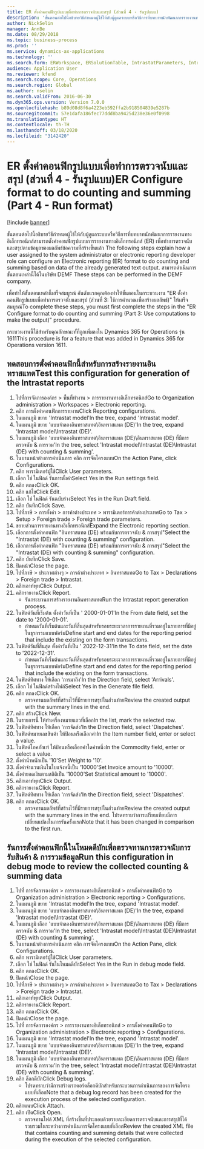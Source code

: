 ```yaml
---
title: ER ตั้งค่าคอนฟิกรูปแบบเพื่อทำการตรวจนับและสรุป (ส่วนที่ 4 - รันรูปแบบ)
description: 'ขั้นตอนต่อไปนี้อธิบายวิธีกำหนดผู้ใช้ให้กับผู้ดูแลระบบหรือวิธีการที่บทบาทนักพัฒนาการรายงานทางอิเล็กทรอนิกส์สามารถตั้งค่าคอนฟิกรูปแบบการรายงานทางอิเล็กทรอนิกส์ (ER) เพื่อทำการตรวจนับและสรุปตามข้อมูลของผลลัพธ์ข้อความที่สร้างขึ้นแล้ว '
author: NickSelin
manager: AnnBe
ms.date: 08/29/2018
ms.topic: business-process
ms.prod: ''
ms.service: dynamics-ax-applications
ms.technology: ''
ms.search.form: ERWorkspace, ERSolutionTable, IntrastatParameters, Intrastat, InventItemIdLookupSimple, IntrastatCommodityLookup, ERFormatMappingRunLogTable, DocuView
audience: Application User
ms.reviewer: kfend
ms.search.scope: Core, Operations
ms.search.region: Global
ms.author: nselin
ms.search.validFrom: 2016-06-30
ms.dyn365.ops.version: Version 7.0.0
ms.openlocfilehash: b89d08d8f6a4223eb592ffa2b918504839e5287b
ms.sourcegitcommit: 57e1dafa186fec77ddd8ba9425d238e36e0f0998
ms.translationtype: HT
ms.contentlocale: th-TH
ms.lasthandoff: 03/18/2020
ms.locfileid: "3142420"
---
```

# <a name="er-configure-format-to-do-counting-and-summing-part-4---run-format"></a><span data-ttu-id="8f629-103">ER ตั้งค่าคอนฟิกรูปแบบเพื่อทำการตรวจนับและสรุป (ส่วนที่ 4 - รันรูปแบบ)</span><span class="sxs-lookup"><span data-stu-id="8f629-103">ER Configure format to do counting and summing (Part 4 - Run format)</span></span>

[!include [banner](../../includes/banner.md)]

<span data-ttu-id="8f629-104">ขั้นตอนต่อไปนี้อธิบายวิธีกำหนดผู้ใช้ให้กับผู้ดูแลระบบหรือวิธีการที่บทบาทนักพัฒนาการรายงานทางอิเล็กทรอนิกส์สามารถตั้งค่าคอนฟิกรูปแบบการรายงานทางอิเล็กทรอนิกส์ (ER) เพื่อทำการตรวจนับและสรุปตามข้อมูลของผลลัพธ์ข้อความที่สร้างขึ้นแล้ว </span><span class="sxs-lookup"><span data-stu-id="8f629-104">The following steps explain how a user assigned to the system administrator or electronic reporting developer role can configure an Electronic reporting (ER) format to do counting and summing based on data of the already generated text output.</span></span> <span data-ttu-id="8f629-105">สามารถดำเนินการขั้นตอนเหล่านี้ได้ในบริษัท DEMF </span><span class="sxs-lookup"><span data-stu-id="8f629-105">These steps can be performed in the DEMF company.</span></span>

<span data-ttu-id="8f629-106">เพื่อทำให้ขั้นตอนเหล่านี้เสร็จสมบูรณ์ อันดับแรกคุณต้องทำให้ขั้นตอนในกระบวนงาน "ER ตั้งค่าคอนฟิกรูปแบบเพื่อทำการตรวจนับและสรุป (ส่วนที่ 3: ใช้การคำนวณเพื่อสร้างผลลัพธ์)" ให้เสร็จสมบูรณ์</span><span class="sxs-lookup"><span data-stu-id="8f629-106">To complete these steps, you must first complete the steps in the "ER Configure format to do counting and summing (Part 3: Use computations to make the output)" procedure.</span></span>

<span data-ttu-id="8f629-107">กระบวนงานนี้ใช้สำหรับคุณลักษณะทั้ที่ถูกเพิ่มลงใน Dynamics 365 for Operations รุ่น 1611</span><span class="sxs-lookup"><span data-stu-id="8f629-107">This procedure is for a feature that was added in Dynamics 365 for Operations version 1611.</span></span>


## <a name="test-this-configuration-for-generation-of-the-intrastat-reports"></a><span data-ttu-id="8f629-108">ทดสอบการตั้งค่าคอนฟิกนี้สำหรับการสร้างรายงานอินทราสแทต</span><span class="sxs-lookup"><span data-stu-id="8f629-108">Test this configuration for generation of the Intrastat reports</span></span>
1. <span data-ttu-id="8f629-109">ไปที่การจัดการองค์กร > พื้นที่ทำงาน > การรายงานทางอิเล็กทรอนิกส์</span><span class="sxs-lookup"><span data-stu-id="8f629-109">Go to Organization administration > Workspaces > Electronic reporting.</span></span>
2. <span data-ttu-id="8f629-110">คลิก การตั้งค่าคอนฟิกการรายงาน</span><span class="sxs-lookup"><span data-stu-id="8f629-110">Click Reporting configurations.</span></span>
3. <span data-ttu-id="8f629-111">ในแผนภูมิ ขยาย 'Intrastat model'</span><span class="sxs-lookup"><span data-stu-id="8f629-111">In the tree, expand 'Intrastat model'.</span></span>
4. <span data-ttu-id="8f629-112">ในแผนภูมิ ขยาย 'แบบจำลองอินทราสแทต\อินทราสแทต (DE)'</span><span class="sxs-lookup"><span data-stu-id="8f629-112">In the tree, expand 'Intrastat model\Intrastat (DE)'.</span></span>
5. <span data-ttu-id="8f629-113">ในแผนภูมิ เลือก 'แบบจำลองอินทราสแทต\อินทราสแทต (DE)\อินทราสแทต (DE) ที่มีการตรวจนับ & การรวม'</span><span class="sxs-lookup"><span data-stu-id="8f629-113">In the tree, select 'Intrastat model\Intrastat (DE)\Intrastat (DE) with counting & summing'.</span></span>
6. <span data-ttu-id="8f629-114">ในบานหน้าต่างการดำเนินการ คลิก การจัดโครงแบบ</span><span class="sxs-lookup"><span data-stu-id="8f629-114">On the Action Pane, click Configurations.</span></span>
7. <span data-ttu-id="8f629-115">คลิก พารามิเตอร์ผู้ใช้</span><span class="sxs-lookup"><span data-stu-id="8f629-115">Click User parameters.</span></span>
8. <span data-ttu-id="8f629-116">เลือก ใช่ ในฟิลด์ รันการตั้งค่า</span><span class="sxs-lookup"><span data-stu-id="8f629-116">Select Yes in the Run settings field.</span></span>
9. <span data-ttu-id="8f629-117">คลิก ตกลง</span><span class="sxs-lookup"><span data-stu-id="8f629-117">Click OK.</span></span>
10. <span data-ttu-id="8f629-118">คลิก แก้ไข</span><span class="sxs-lookup"><span data-stu-id="8f629-118">Click Edit.</span></span>
11. <span data-ttu-id="8f629-119">เลือก ใช่ ในฟิลด์ รันฉบับร่าง</span><span class="sxs-lookup"><span data-stu-id="8f629-119">Select Yes in the Run Draft field.</span></span>
12. <span data-ttu-id="8f629-120">คลิก บันทึก</span><span class="sxs-lookup"><span data-stu-id="8f629-120">Click Save.</span></span>
13. <span data-ttu-id="8f629-121">ไปที่ภาษี > การตั้งค่า > การค้าต่างประเทศ > พารามิเตอร์การค้าต่างประเทศ</span><span class="sxs-lookup"><span data-stu-id="8f629-121">Go to Tax > Setup > Foreign trade > Foreign trade parameters.</span></span>
14. <span data-ttu-id="8f629-122">ขยายส่วนการรายงานทางอิเล็กทรอนิกส์</span><span class="sxs-lookup"><span data-stu-id="8f629-122">Expand the Electronic reporting section.</span></span>
15. <span data-ttu-id="8f629-123">เลือกการตั้งค่าคอนฟิก "อินทราสแทต (DE) พร้อมกับการตรวจนับ & การสรุป"</span><span class="sxs-lookup"><span data-stu-id="8f629-123">Select the "Intrastat (DE) with counting & summing" configuration.</span></span>
16. <span data-ttu-id="8f629-124">เลือกการตั้งค่าคอนฟิก "อินทราสแทต (DE) พร้อมกับการตรวจนับ & การสรุป"</span><span class="sxs-lookup"><span data-stu-id="8f629-124">Select the "Intrastat (DE) with counting & summing" configuration.</span></span>
17. <span data-ttu-id="8f629-125">คลิก บันทึก</span><span class="sxs-lookup"><span data-stu-id="8f629-125">Click Save.</span></span>
18. <span data-ttu-id="8f629-126">ปิดหน้า</span><span class="sxs-lookup"><span data-stu-id="8f629-126">Close the page.</span></span>
19. <span data-ttu-id="8f629-127">ไปที่ภาษี > ประกาศต่างๆ > การค้าต่างประเทศ > อินทราสแทต</span><span class="sxs-lookup"><span data-stu-id="8f629-127">Go to Tax > Declarations > Foreign trade > Intrastat.</span></span>
20. <span data-ttu-id="8f629-128">คลิกเอาท์พุท</span><span class="sxs-lookup"><span data-stu-id="8f629-128">Click Output.</span></span>
21. <span data-ttu-id="8f629-129">คลิกรายงาน</span><span class="sxs-lookup"><span data-stu-id="8f629-129">Click Report.</span></span>
    * <span data-ttu-id="8f629-130">รันกระบวนการสร้างรายงานอินทราสแทต</span><span class="sxs-lookup"><span data-stu-id="8f629-130">Run the Intrastat report generation process.</span></span>  
22. <span data-ttu-id="8f629-131">ในฟิลด์วันที่เริ่มต้น ตั้งค่าวันที่เป็น ' 2000-01-01'</span><span class="sxs-lookup"><span data-stu-id="8f629-131">In the From date field, set the date to '2000-01-01'.</span></span>
    * <span data-ttu-id="8f629-132">กำหนดวันที่เริ่มต้นและวันที่สิ้นสุดสำหรับรอบระยะเวลาการรายงานที่รวมอยู่ในรายการที่มีอยู่ในธุรกรรมแบบฟอร์ม</span><span class="sxs-lookup"><span data-stu-id="8f629-132">Define start and end dates for the reporting period that include the existing on the form transactions.</span></span>  
23. <span data-ttu-id="8f629-133">ในฟิลด์วันที่สิ้นสุด ตั้งค่าวันที่เป็น ' 2022-12-31'</span><span class="sxs-lookup"><span data-stu-id="8f629-133">In the To date field, set the date to '2022-12-31'.</span></span>
    * <span data-ttu-id="8f629-134">กำหนดวันที่เริ่มต้นและวันที่สิ้นสุดสำหรับรอบระยะเวลาการรายงานที่รวมอยู่ในรายการที่มีอยู่ในธุรกรรมแบบฟอร์ม</span><span class="sxs-lookup"><span data-stu-id="8f629-134">Define start and end dates for the reporting period that include the existing on the form transactions.</span></span>  
24. <span data-ttu-id="8f629-135">ในฟิลด์ทิศทาง ให้เลือก 'การมาถึง'</span><span class="sxs-lookup"><span data-stu-id="8f629-135">In the Direction field, select 'Arrivals'.</span></span>
25. <span data-ttu-id="8f629-136">เลือก ใช่ ในฟิลด์สร้างไฟล์</span><span class="sxs-lookup"><span data-stu-id="8f629-136">Select Yes in the Generate file field.</span></span>
26. <span data-ttu-id="8f629-137">คลิก ตกลง</span><span class="sxs-lookup"><span data-stu-id="8f629-137">Click OK.</span></span>
    * <span data-ttu-id="8f629-138">ตรวจทานผลลัพธ์ที่สร้างไว้ที่มีรายการสรุปในส่วนท้าย</span><span class="sxs-lookup"><span data-stu-id="8f629-138">Review the created output with the summary lines in the end.</span></span>  
27. <span data-ttu-id="8f629-139">คลิก สร้าง</span><span class="sxs-lookup"><span data-stu-id="8f629-139">Click New.</span></span>
28. <span data-ttu-id="8f629-140">ในรายการนี้ ให้ทำเครื่องหมายแถวที่เลือก</span><span class="sxs-lookup"><span data-stu-id="8f629-140">In the list, mark the selected row.</span></span>
29. <span data-ttu-id="8f629-141">ในฟิลด์ทิศทาง ให้เลือก 'การจัดส่ง'</span><span class="sxs-lookup"><span data-stu-id="8f629-141">In the Direction field, select 'Dispatches'.</span></span>
30. <span data-ttu-id="8f629-142">ในฟิลด์หมายเลขสินค้า ให้ป้อนหรือเลือกค่า</span><span class="sxs-lookup"><span data-stu-id="8f629-142">In the Item number field, enter or select a value.</span></span>
31. <span data-ttu-id="8f629-143">ในฟิลด์โภคภัณฑ์ ให้ป้อนหรือเลือกค่าใดค่าหนึ่ง</span><span class="sxs-lookup"><span data-stu-id="8f629-143">In the Commodity field, enter or select a value.</span></span>
32. <span data-ttu-id="8f629-144">ตั้งค่าน้ำหนักเป็น '10'</span><span class="sxs-lookup"><span data-stu-id="8f629-144">Set Weight to '10'.</span></span>
33. <span data-ttu-id="8f629-145">ตั้งค่าจำนวนเงินในใบแจ้งหนี้เป็น '10000'</span><span class="sxs-lookup"><span data-stu-id="8f629-145">Set Invoice amount to '10000'.</span></span>
34. <span data-ttu-id="8f629-146">ตั้งค่ายอดเงินตามสถิติเป็น '10000'</span><span class="sxs-lookup"><span data-stu-id="8f629-146">Set Statistical amount to '10000'.</span></span>
35. <span data-ttu-id="8f629-147">คลิกเอาท์พุท</span><span class="sxs-lookup"><span data-stu-id="8f629-147">Click Output.</span></span>
36. <span data-ttu-id="8f629-148">คลิกรายงาน</span><span class="sxs-lookup"><span data-stu-id="8f629-148">Click Report.</span></span>
37. <span data-ttu-id="8f629-149">ในฟิลด์ทิศทาง ให้เลือก 'การจัดส่ง'</span><span class="sxs-lookup"><span data-stu-id="8f629-149">In the Direction field, select 'Dispatches'.</span></span>
38. <span data-ttu-id="8f629-150">คลิก ตกลง</span><span class="sxs-lookup"><span data-stu-id="8f629-150">Click OK.</span></span>
    * <span data-ttu-id="8f629-151">ตรวจทานผลลัพธ์ที่สร้างไว้ที่มีรายการสรุปในส่วนท้าย</span><span class="sxs-lookup"><span data-stu-id="8f629-151">Review the created output with the summary lines in the end.</span></span> <span data-ttu-id="8f629-152">โปรดทราบว่าการเปรียบเทียบมีการเปลี่ยนแปลงในการรันครั้งแรก</span><span class="sxs-lookup"><span data-stu-id="8f629-152">Note that it has been changed in comparison to the first run.</span></span>  

## <a name="run-this-configuration-in-debug-mode-to-review-the-collected-counting--summing-data"></a><span data-ttu-id="8f629-153">รันการตั้งค่าคอนฟิกนี้ในโหมดดีบักเพื่อตรวจทานการตรวจนับการรับสินค้า & การรวมข้อมูล</span><span class="sxs-lookup"><span data-stu-id="8f629-153">Run this configuration in debug mode to review the collected counting & summing data</span></span>
1. <span data-ttu-id="8f629-154">ไปที่ การจัดการองค์กร > การรายงานทางอิเล็กทรอนิกส์ > การตั้งค่าคอนฟิก</span><span class="sxs-lookup"><span data-stu-id="8f629-154">Go to Organization administration > Electronic reporting > Configurations.</span></span>
2. <span data-ttu-id="8f629-155">ในแผนภูมิ ขยาย 'Intrastat model'</span><span class="sxs-lookup"><span data-stu-id="8f629-155">In the tree, expand 'Intrastat model'.</span></span>
3. <span data-ttu-id="8f629-156">ในแผนภูมิ ขยาย 'แบบจำลองอินทราสแทต\อินทราสแทต (DE)'</span><span class="sxs-lookup"><span data-stu-id="8f629-156">In the tree, expand 'Intrastat model\Intrastat (DE)'.</span></span>
4. <span data-ttu-id="8f629-157">ในแผนภูมิ เลือก 'แบบจำลองอินทราสแทต\อินทราสแทต (DE)\อินทราสแทต (DE) ที่มีการตรวจนับ & การรวม'</span><span class="sxs-lookup"><span data-stu-id="8f629-157">In the tree, select 'Intrastat model\Intrastat (DE)\Intrastat (DE) with counting & summing'.</span></span>
5. <span data-ttu-id="8f629-158">ในบานหน้าต่างการดำเนินการ คลิก การจัดโครงแบบ</span><span class="sxs-lookup"><span data-stu-id="8f629-158">On the Action Pane, click Configurations.</span></span>
6. <span data-ttu-id="8f629-159">คลิก พารามิเตอร์ผู้ใช้</span><span class="sxs-lookup"><span data-stu-id="8f629-159">Click User parameters.</span></span>
7. <span data-ttu-id="8f629-160">เลือก ใช่ ในฟิลด์ รันในโหมดดีบัก</span><span class="sxs-lookup"><span data-stu-id="8f629-160">Select Yes in the Run in debug mode field.</span></span>
8. <span data-ttu-id="8f629-161">คลิก ตกลง</span><span class="sxs-lookup"><span data-stu-id="8f629-161">Click OK.</span></span>
9. <span data-ttu-id="8f629-162">ปิดหน้า</span><span class="sxs-lookup"><span data-stu-id="8f629-162">Close the page.</span></span>
10. <span data-ttu-id="8f629-163">ไปที่ภาษี > ประกาศต่างๆ > การค้าต่างประเทศ > อินทราสแทต</span><span class="sxs-lookup"><span data-stu-id="8f629-163">Go to Tax > Declarations > Foreign trade > Intrastat.</span></span>
11. <span data-ttu-id="8f629-164">คลิกเอาท์พุท</span><span class="sxs-lookup"><span data-stu-id="8f629-164">Click Output.</span></span>
12. <span data-ttu-id="8f629-165">คลิกรายงาน</span><span class="sxs-lookup"><span data-stu-id="8f629-165">Click Report.</span></span>
13. <span data-ttu-id="8f629-166">คลิก ตกลง</span><span class="sxs-lookup"><span data-stu-id="8f629-166">Click OK.</span></span>
14. <span data-ttu-id="8f629-167">ปิดหน้า</span><span class="sxs-lookup"><span data-stu-id="8f629-167">Close the page.</span></span>
15. <span data-ttu-id="8f629-168">ไปที่ การจัดการองค์กร > การรายงานทางอิเล็กทรอนิกส์ > การตั้งค่าคอนฟิก</span><span class="sxs-lookup"><span data-stu-id="8f629-168">Go to Organization administration > Electronic reporting > Configurations.</span></span>
16. <span data-ttu-id="8f629-169">ในแผนภูมิ ขยาย 'Intrastat model'</span><span class="sxs-lookup"><span data-stu-id="8f629-169">In the tree, expand 'Intrastat model'.</span></span>
17. <span data-ttu-id="8f629-170">ในแผนภูมิ ขยาย 'แบบจำลองอินทราสแทต\อินทราสแทต (DE)'</span><span class="sxs-lookup"><span data-stu-id="8f629-170">In the tree, expand 'Intrastat model\Intrastat (DE)'.</span></span>
18. <span data-ttu-id="8f629-171">ในแผนภูมิ เลือก 'แบบจำลองอินทราสแทต\อินทราสแทต (DE)\อินทราสแทต (DE) ที่มีการตรวจนับ & การรวม'</span><span class="sxs-lookup"><span data-stu-id="8f629-171">In the tree, select 'Intrastat model\Intrastat (DE)\Intrastat (DE) with counting & summing'.</span></span>
19. <span data-ttu-id="8f629-172">คลิก ล็อกดีบัก</span><span class="sxs-lookup"><span data-stu-id="8f629-172">Click Debug logs.</span></span>
    * <span data-ttu-id="8f629-173">โปรดทราบว่ามีการสร้างเรกคอร์ดล็อกดีบักสำหรับกระบวนการดำเนินการของการจัดโครงแบบที่เลือก</span><span class="sxs-lookup"><span data-stu-id="8f629-173">Note that a debug log record has been created for the execution process of the selected configuration.</span></span>  
20. <span data-ttu-id="8f629-174">คลิกแนบ</span><span class="sxs-lookup"><span data-stu-id="8f629-174">Click Attach.</span></span>
21. <span data-ttu-id="8f629-175">คลิก เปิด</span><span class="sxs-lookup"><span data-stu-id="8f629-175">Click Open.</span></span>
    * <span data-ttu-id="8f629-176">ตรวจทานไฟล์ XML ที่สร้างขึ้นที่ประกอบด้วยรายละเอียดการตรวจนับและการสรุปที่ได้รวบรวมในระหว่างการดำเนินการจัดโครงแบบที่เลือก</span><span class="sxs-lookup"><span data-stu-id="8f629-176">Review the created XML file that contains counting and summing details that were collected during the execution of the selected configuration.</span></span>  

